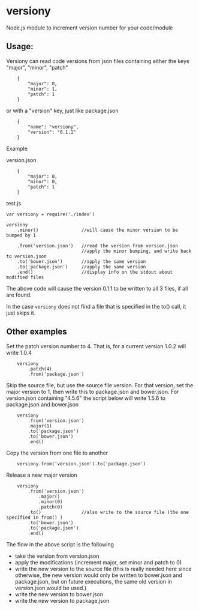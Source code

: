 versiony
========

Node.js module to increment version number for your code/module

Usage:
-----

Versiony can read code versions from json files containing either the keys "major", "minor", "patch"
```
    {
        "major": 0,
        "minor": 1,
        "patch": 1
    }
```

or with a "version" key, just like package.json

```
    {
        "name": "versiony",
        "version": "0.1.1"
    }
```

Example

version.json
```
    {
        "major": 0,
        "minor": 0,
        "patch": 1
    }
```

test.js
```
var versiony = require('./index')

versiony
    .minor()                //will cause the minor version to be bumped by 1

    .from('version.json')   //read the version from version.json
                            //apply the minor bumping, and write back to version.json
    .to('bower.json')       //apply the same version
    .to('package.json')     //apply the same version
    .end()                  //display info on the stdout about modified files
```

The above code will cause the version 0.1.1 to be written to all 3 files, if all are found.

In the case ```versiony``` does not find a file that is specified in the to() call, it just skips it.

Other examples
------------

Set the patch version number to 4. That is, for a current version 1.0.2 will write 1.0.4

```
    versiony
        .patch(4)
        .from('package.json')
```

Skip the source file, but use the source file version. For that version, set the major version to 1, then write this to package.json and bower.json. For version.json containing "4.5.6" the script below will write 1.5.6 to package.json and bower.json

```
    versiony
        .from('version.json')
        .major(1)
        .to('package.json')
        .to('bower.json')
        .end()
```

Copy the version from one file to another

```
    versiony.from('version.json').to('package.json')
```

Release a new major version
```
    versiony
        .from('version.json')
            .major()
            .minor(0)
            .patch(0)
        .to()               //also write to the source file (the one specified in from() )
        .to('bower.json')
        .to('package.json')
        .end()
```

The flow in the above script is the following

 - take the version from version.json
 - apply the modifications (increment major, set minor and patch to 0)
 - write the new version to the source file (this is really needed here since otherwise, the new version would only be written to bower.json and package.json, but on future executions, the same old version in version.json would be used.)
 - write the new version to bower.json
 - write the new version to package.json
